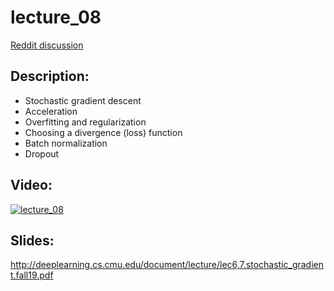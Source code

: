 # lecture_08
[Reddit discussion](https://www.reddit.com/r/IntroToDL/comments/d8p6rb/lecture_08_and_discussion/)

## Description:
  - Stochastic gradient descent
  - Acceleration
  - Overfitting and regularization
  - Choosing a divergence (loss) function
  - Batch normalization
  - Dropout

## Video:
[![lecture_08](https://img.youtube.com/vi/fChBkJ_UjRw/0.jpg)](https://www.youtube.com/watch?v=fChBkJ_UjRw)


## Slides:
  http://deeplearning.cs.cmu.edu/document/lecture/lec6,7.stochastic_gradient.fall19.pdf
